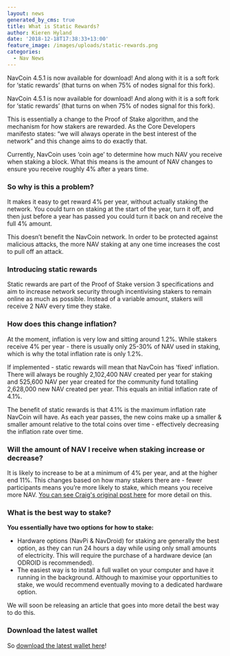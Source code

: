 ```yaml
---
layout: news
generated_by_cms: true
title: What is Static Rewards?
author: Kieren Hyland
date: '2018-12-18T17:38:33+13:00'
feature_image: /images/uploads/static-rewards.png
categories:
  - Nav News
---
```

NavCoin 4.5.1 is now available for download! And along with it is a soft fork for ‘static rewards’ (that turns on when 75% of nodes signal for this fork).

NavCoin 4.5.1 is now available for download! And along with it is a soft fork for ‘static rewards’ (that turns on when 75% of nodes signal for this fork).

This is essentially a change to the Proof of Stake algorithm, and the mechanism for how stakers are rewarded. As the Core Developers manifesto states: “we will always operate in the best interest of the network” and this change aims to do exactly that.

Currently, NavCoin uses ‘coin age’ to determine how much NAV you receive when staking a block. What this means is the amount of NAV changes to ensure you receive roughly 4% after a years time. 

### So why is this a problem?

It makes it easy to get reward 4% per year, without actually staking the network. You could turn on staking at the start of the year, turn it off, and then just before a year has passed you could turn it back on and receive the full 4% amount.

This doesn’t benefit the NavCoin network. In order to be protected against malicious attacks, the more NAV staking at any one time increases the cost to pull off an attack.

### Introducing static rewards

Static rewards are part of the Proof of Stake version 3 specifications and aim to increase network security through incentivising stakers to remain online as much as possible. Instead of a variable amount, stakers will receive 2 NAV every time they stake. 

### How does this change inflation?

At the moment, inflation is very low and sitting around 1.2%. While stakers receive 4% per year - there is usually only 25-30% of NAV used in staking, which is why the total inflation rate is only 1.2%.

If implemented - static rewards will mean that NavCoin has ‘fixed’ inflation. There will always be roughly 2,102,400 NAV created per year for staking and 525,600 NAV per year created for the community fund totalling 2,628,000 new NAV created per year. This equals an initial inflation rate of 4.1%. 

The benefit of static rewards is that 4.1% is the maximum inflation rate NavCoin will have. As each year passes, the new coins make up a smaller & smaller amount relative to the total coins over time - effectively decreasing the inflation rate over time.

### Will the amount of NAV I receive when staking increase or decrease?

It is likely to increase to be at a minimum of 4% per year, and at the higher end 11%. This changes based on how many stakers there are - fewer participants means you’re more likely to stake, which means you receive more NAV. [You can see Craig's original post here](https://www.reddit.com/r/NavCoin/comments/980eql/npip004_static_block_reward/) for more detail on this. 

### What is the best way to stake?

**You essentially have two options for how to stake:**

* Hardware options (NavPi & NavDroid) for staking are generally the best option, as they can run 24 hours a day while using only small amounts of electricity. This will require the purchase of a hardware device (an ODROID is recommended).
* The easiest way is to install a full wallet on your computer and have it running in the background. Although to maximise your opportunities to stake, we would recommend eventually moving to a dedicated hardware option.

We will soon be releasing an article that goes into more detail the best way to do this.

### Download the latest wallet

So [download the latest wallet here](https://navcoin.org/en/wallets/)!
